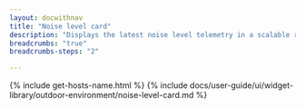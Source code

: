```yaml
---
layout: docwithnav
title: "Noise level card"
description: "Displays the latest noise level telemetry in a scalable rectangle card."
breadcrumbs: "true"
breadcrumbs-steps: "2"

---
```

{% include get-hosts-name.html %}
{% include docs/user-guide/ui/widget-library/outdoor-environment/noise-level-card.md %}
